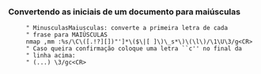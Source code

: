 ### Convertendo as iniciais de um documento para maiúsculas 

         " MinusculasMaiusculas: converte a primeira letra de cada
         " frase para MAIÚSCULAS
         nmap ,mm :%s/\C\([.!?][])"']*\($\|[ ]\)\_s*\)\(\l\)/\1\U\3/g<CR>
         " Caso queira confirmação coloque uma letra ``c'' no final da 
         " linha acima:
         " (...) \3/gc<CR>


